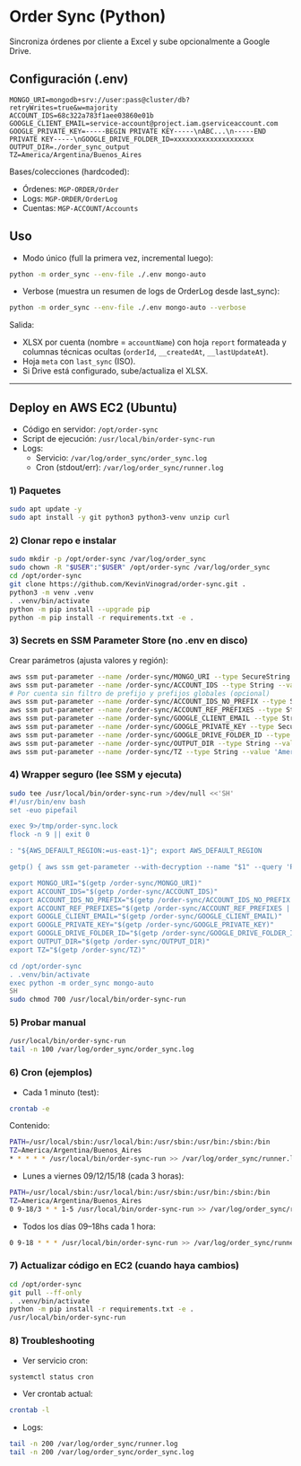 # Order Sync (Python)

Sincroniza órdenes por cliente a Excel y sube opcionalmente a Google Drive.

## Configuración (.env)

```
MONGO_URI=mongodb+srv://user:pass@cluster/db?retryWrites=true&w=majority
ACCOUNT_IDS=68c322a783f1aee03860e01b
GOOGLE_CLIENT_EMAIL=service-account@project.iam.gserviceaccount.com
GOOGLE_PRIVATE_KEY=-----BEGIN PRIVATE KEY-----\nABC...\n-----END PRIVATE KEY-----\nGOOGLE_DRIVE_FOLDER_ID=xxxxxxxxxxxxxxxxxxxx
OUTPUT_DIR=./order_sync_output
TZ=America/Argentina/Buenos_Aires
```

Bases/colecciones (hardcoded):
- Órdenes: `MGP-ORDER/Order`
- Logs: `MGP-ORDER/OrderLog`
- Cuentas: `MGP-ACCOUNT/Accounts`

## Uso

- Modo único (full la primera vez, incremental luego):
```bash
python -m order_sync --env-file ./.env mongo-auto
```
- Verbose (muestra un resumen de logs de OrderLog desde last_sync):
```bash
python -m order_sync --env-file ./.env mongo-auto --verbose
```

Salida:
- XLSX por cuenta (nombre = `accountName`) con hoja `report` formateada y columnas técnicas ocultas (`orderId`, `__createdAt`, `__lastUpdateAt`).
- Hoja `meta` con `last_sync` (ISO).
- Si Drive está configurado, sube/actualiza el XLSX.

---

## Deploy en AWS EC2 (Ubuntu)

- Código en servidor: `/opt/order-sync`
- Script de ejecución: `/usr/local/bin/order-sync-run`
- Logs:
  - Servicio: `/var/log/order_sync/order_sync.log`
  - Cron (stdout/err): `/var/log/order_sync/runner.log`

### 1) Paquetes
```bash
sudo apt update -y
sudo apt install -y git python3 python3-venv unzip curl
```

### 2) Clonar repo e instalar
```bash
sudo mkdir -p /opt/order-sync /var/log/order_sync
sudo chown -R "$USER":"$USER" /opt/order-sync /var/log/order_sync
cd /opt/order-sync
git clone https://github.com/KevinVinograd/order-sync.git .
python3 -m venv .venv
. .venv/bin/activate
python -m pip install --upgrade pip
python -m pip install -r requirements.txt -e .
```

### 3) Secrets en SSM Parameter Store (no .env en disco)
Crear parámetros (ajusta valores y región):
```bash
aws ssm put-parameter --name /order-sync/MONGO_URI --type SecureString --value 'mongodb+srv://USER:PASS@cluster.mongodb.net/?retryWrites=true&w=majority' --overwrite
aws ssm put-parameter --name /order-sync/ACCOUNT_IDS --type String --value '68c322a783f1aee03860e01b' --overwrite
# Por cuenta sin filtro de prefijo y prefijos globales (opcional)
aws ssm put-parameter --name /order-sync/ACCOUNT_IDS_NO_PREFIX --type String --value '' --overwrite
aws ssm put-parameter --name /order-sync/ACCOUNT_REF_PREFIXES --type String --value 'VARE,VARI' --overwrite
aws ssm put-parameter --name /order-sync/GOOGLE_CLIENT_EMAIL --type String --value 'service-account@project.iam.gserviceaccount.com' --overwrite
aws ssm put-parameter --name /order-sync/GOOGLE_PRIVATE_KEY --type SecureString --value '-----BEGIN PRIVATE KEY-----\nABC...\n-----END PRIVATE KEY-----\n' --overwrite
aws ssm put-parameter --name /order-sync/GOOGLE_DRIVE_FOLDER_ID --type String --value 'xxxxxxxxxxxxxxxxxxxx' --overwrite
aws ssm put-parameter --name /order-sync/OUTPUT_DIR --type String --value '/var/log/order_sync' --overwrite
aws ssm put-parameter --name /order-sync/TZ --type String --value 'America/Argentina/Buenos_Aires' --overwrite
```

### 4) Wrapper seguro (lee SSM y ejecuta)
```bash
sudo tee /usr/local/bin/order-sync-run >/dev/null <<'SH'
#!/usr/bin/env bash
set -euo pipefail

exec 9>/tmp/order-sync.lock
flock -n 9 || exit 0

: "${AWS_DEFAULT_REGION:=us-east-1}"; export AWS_DEFAULT_REGION

getp() { aws ssm get-parameter --with-decryption --name "$1" --query 'Parameter.Value' --output text; }

export MONGO_URI="$(getp /order-sync/MONGO_URI)"
export ACCOUNT_IDS="$(getp /order-sync/ACCOUNT_IDS)"
export ACCOUNT_IDS_NO_PREFIX="$(getp /order-sync/ACCOUNT_IDS_NO_PREFIX || true)"
export ACCOUNT_REF_PREFIXES="$(getp /order-sync/ACCOUNT_REF_PREFIXES || true)"
export GOOGLE_CLIENT_EMAIL="$(getp /order-sync/GOOGLE_CLIENT_EMAIL)"
export GOOGLE_PRIVATE_KEY="$(getp /order-sync/GOOGLE_PRIVATE_KEY)"
export GOOGLE_DRIVE_FOLDER_ID="$(getp /order-sync/GOOGLE_DRIVE_FOLDER_ID)"
export OUTPUT_DIR="$(getp /order-sync/OUTPUT_DIR)"
export TZ="$(getp /order-sync/TZ)"

cd /opt/order-sync
. .venv/bin/activate
exec python -m order_sync mongo-auto
SH
sudo chmod 700 /usr/local/bin/order-sync-run
```

### 5) Probar manual
```bash
/usr/local/bin/order-sync-run
tail -n 100 /var/log/order_sync/order_sync.log
```

### 6) Cron (ejemplos)
- Cada 1 minuto (test):
```bash
crontab -e
```
Contenido:
```bash
PATH=/usr/local/sbin:/usr/local/bin:/usr/sbin:/usr/bin:/sbin:/bin
TZ=America/Argentina/Buenos_Aires
* * * * * /usr/local/bin/order-sync-run >> /var/log/order_sync/runner.log 2>&1
```
- Lunes a viernes 09/12/15/18 (cada 3 horas):
```bash
PATH=/usr/local/sbin:/usr/local/bin:/usr/sbin:/usr/bin:/sbin:/bin
TZ=America/Argentina/Buenos_Aires
0 9-18/3 * * 1-5 /usr/local/bin/order-sync-run >> /var/log/order_sync/runner.log 2>&1
```
- Todos los días 09–18hs cada 1 hora:
```bash
0 9-18 * * * /usr/local/bin/order-sync-run >> /var/log/order_sync/runner.log 2>&1
```

### 7) Actualizar código en EC2 (cuando haya cambios)
```bash
cd /opt/order-sync
git pull --ff-only
. .venv/bin/activate
python -m pip install -r requirements.txt -e .
/usr/local/bin/order-sync-run
```

### 8) Troubleshooting
- Ver servicio cron:
```bash
systemctl status cron
```
- Ver crontab actual:
```bash
crontab -l
```
- Logs:
```bash
tail -n 200 /var/log/order_sync/runner.log
tail -n 200 /var/log/order_sync/order_sync.log
```

